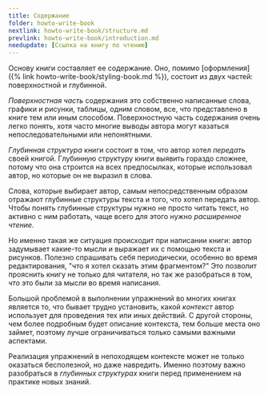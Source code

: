 ```yaml
---
title: Содержание
folder: howto-write-book
nextlink: howto-write-book/structure.md
prevlink: howto-write-book/introduction.md
needupdate: [Ссылка на книгу по чтению]
---
```


Основу книги составляет ее содержание.  Оно, помимо [оформления]({%
link howto-write-book/styling-book.md %}), состоит из двух частей:
поверхностной и глубинной.

*Поверхностная часть* содержания это собственно написанные слова,
графики и рисунки, таблицы, одним словом, все, что представлено в
книге тем или иным способом.  Поверхностную часть содержания очень
легко понять, хотя часто многие выводы автора могут казаться
непоследовательными или непонятными.

*Глубинная структура* книги состоит в том, что автор хотел *передать*
своей книгой.  Глубинную структуру книги выявить гораздо сложнее,
потому что она строится на всех предпосылках, которые использовал
автор, но которые он не выразил в слова.

Слова, которые выбирает автор, самым непосредственным образом отражают
глубинные структуры текста и того, что хотел передать автор.  Чтобы
понять глубинные структуры нужно не просто читать текст, но активно с
ним работать, чаще всего для этого нужно *расширенное чтение*.

Но именно такая же ситуация происходит при написании книги: автор
задумывает какие-то мысли и выражает их с помощью текста и рисунков.
Полезно спрашивать себя периодически, особенно во время
редактирования, "что я хотел сказать этим фрагментом?"  Это позволит
прояснить книгу не только для читателя, но так же разобраться в том,
*что* это были за мысли во время написания.

Большой проблемой в выполнении упражнений во многих книгах является
то, что бывает трудно установить, какой *контекст* автор использует
для проведения тех или иных действий.  С другой стороны, чем более
подробным будет описание контекста, тем больше места оно займет,
поэтому лучше ограничиваться только самыми важными аспектами.

Реализация упражнений в непоходящем контексте может не только
оказаться бесполезной, но даже навредить.  Именно поэтому важно
разобраться в *глубинных структурах* книги перед применением на
практике новых знаний.
